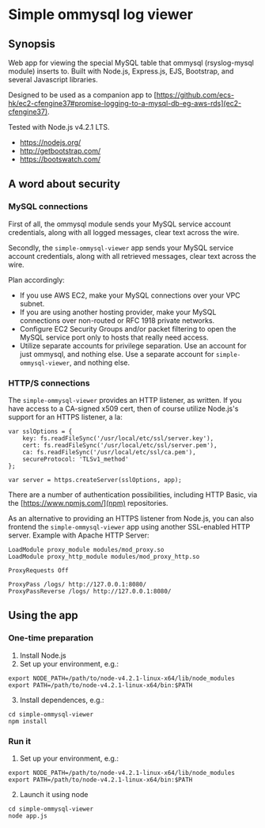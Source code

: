 # Simple ommysql log viewer

## Synopsis

Web app for viewing the special MySQL table that ommysql (rsyslog-mysql module) inserts to. Built with Node.js, Express.js, EJS, Bootstrap, and several Javascript libraries.

Designed to be used as a companion app to [https://github.com/ecs-hk/ec2-cfengine37#promise-logging-to-a-mysql-db-eg-aws-rds](ec2-cfengine37).

Tested with Node.js v4.2.1 LTS.

* https://nodejs.org/
* http://getbootstrap.com/
* https://bootswatch.com/

## A word about security

### MySQL connections

First of all, the ommysql module sends your MySQL service account credentials, along with all logged messages, clear text across the wire.

Secondly, the `simple-ommysql-viewer` app sends your MySQL service account credentials, along with all retrieved messages, clear text across the wire.

Plan accordingly:

* If you use AWS EC2, make your MySQL connections over your VPC subnet.
* If you are using another hosting provider, make your MySQL connections over non-routed or RFC 1918 private networks.
* Configure EC2 Security Groups and/or packet filtering to open the MySQL service port only to hosts that really need access.
* Utilize separate accounts for privilege separation. Use an account for just ommysql, and nothing else. Use a separate account for `simple-ommysql-viewer`, and nothing else.

### HTTP/S connections

The `simple-ommysql-viewer` provides an HTTP listener, as written. If you have access to a CA-signed x509 cert, then of course utilize Node.js's support for an HTTPS listener, a la:

```
var sslOptions = {
    key: fs.readFileSync('/usr/local/etc/ssl/server.key'),
    cert: fs.readFileSync('/usr/local/etc/ssl/server.pem'),
    ca: fs.readFileSync('/usr/local/etc/ssl/ca.pem'),
    secureProtocol: 'TLSv1_method'
};

var server = https.createServer(sslOptions, app);
```

There are a number of authentication possibilities, including HTTP Basic, via the [https://www.npmjs.com/](npm) repositories.

As an alternative to providing an HTTPS listener from Node.js, you can also frontend the `simple-ommysql-viewer` app using another SSL-enabled HTTP server. Example with Apache HTTP Server:

```
LoadModule proxy_module modules/mod_proxy.so
LoadModule proxy_http_module modules/mod_proxy_http.so

ProxyRequests Off
 
ProxyPass /logs/ http://127.0.0.1:8080/
ProxyPassReverse /logs/ http://127.0.0.1:8080/
```

## Using the app

### One-time preparation

1. Install Node.js
2. Set up your environment, e.g.:
```
export NODE_PATH=/path/to/node-v4.2.1-linux-x64/lib/node_modules
export PATH=/path/to/node-v4.2.1-linux-x64/bin:$PATH
```
3. Install dependences, e.g.:
```
cd simple-ommysql-viewer
npm install
```

### Run it

1. Set up your environment, e.g.:
```
export NODE_PATH=/path/to/node-v4.2.1-linux-x64/lib/node_modules
export PATH=/path/to/node-v4.2.1-linux-x64/bin:$PATH
```
2. Launch it using node
```
cd simple-ommysql-viewer
node app.js
```

